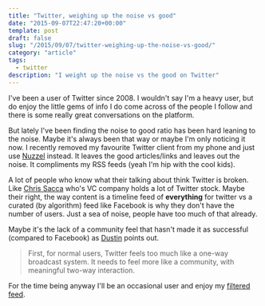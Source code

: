 ```yaml
---
title: "Twitter, weighing up the noise vs good"
date: "2015-09-07T22:47:20+00:00"
template: post
draft: false
slug: "/2015/09/07/twitter-weighing-up-the-noise-vs-good/"
category: "article"
tags:
  - twitter
description: "I weight up the noise vs the good on Twitter"
---
```


I've been a user of Twitter since 2008. I wouldn't say I'm a heavy user, but do enjoy the little gems of info I do come across of the people I follow and there is some really great conversations on the platform.

But lately I've been finding the noise to good ratio has been hard leaning to the noise. Maybe it's always been that way or maybe I'm only noticing it now. I recently removed my favourite Twitter client from my phone and just use <a href="http://nuzzel.com/andrewjamesford" target="_blank">Nuzzel</a> instead. It leaves the good articles/links and leaves out the noise. It compliments my RSS feeds (yeah I'm hip with the cool kids).

A lot of people who know what their talking about think Twitter is broken. Like <a href="http://lowercasecapital.com/2015/06/03/what-twitter-can-be-2/" target="_blank">Chris Sacca</a> who's VC company holds a lot of Twitter stock. Maybe their right, the way content is a timeline feed of <b>everything</b> for twitter vs a curated (by algorithm) feed like Facebook is why they don't have the number of users. Just a sea of noise, people have too much of that already.

Maybe it's the lack of a community feel that hasn't made it as successful (compared to Facebook) as <a href="http://dcurt.is/twitter" target="_blank">Dustin</a> points out.

<blockquote> 
First, for normal users, Twitter feels too much like a one-way broadcast system. It needs to feel more like a community, with meaningful two-way interaction. 
</blockquote>

For the time being anyway I'll be an occasional user and enjoy my <a href="http://nuzzel.com/andrewjamesford" target="_blank">filtered feed</a>.
